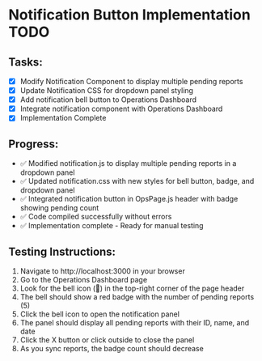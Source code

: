 # Notification Button Implementation TODO

## Tasks:
- [x] Modify Notification Component to display multiple pending reports
- [x] Update Notification CSS for dropdown panel styling
- [x] Add notification bell button to Operations Dashboard
- [x] Integrate notification component with Operations Dashboard
- [x] Implementation Complete

## Progress:
- ✅ Modified notification.js to display multiple pending reports in a dropdown panel
- ✅ Updated notification.css with new styles for bell button, badge, and dropdown panel
- ✅ Integrated notification button in OpsPage.js header with badge showing pending count
- ✅ Code compiled successfully without errors
- ✅ Implementation complete - Ready for manual testing

## Testing Instructions:
1. Navigate to http://localhost:3000 in your browser
2. Go to the Operations Dashboard page
3. Look for the bell icon (🔔) in the top-right corner of the page header
4. The bell should show a red badge with the number of pending reports (5)
5. Click the bell icon to open the notification panel
6. The panel should display all pending reports with their ID, name, and date
7. Click the X button or click outside to close the panel
8. As you sync reports, the badge count should decrease
